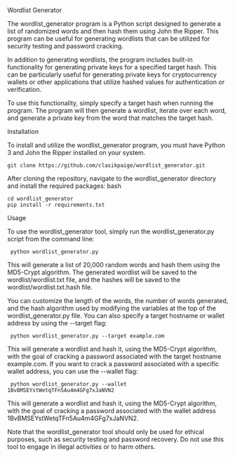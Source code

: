 Wordlist Generator

The wordlist_generator program is a Python script designed to generate a list of randomized words and then hash them using John the Ripper. This program can be useful for generating wordlists that can be utilized for security testing and password cracking.

In addition to generating wordlists, the program includes built-in functionality for generating private keys for a specified target hash. This can be particularly useful for generating private keys for cryptocurrency wallets or other applications that utilize hashed values for authentication or verification.

To use this functionality, simply specify a target hash when running the program. The program will then generate a wordlist, iterate over each word, and generate a private key from the word that matches the target hash.

Installation

To install and utilize the wordlist_generator program, you must have Python 3 and John the Ripper installed on your system.
```
git clone https://github.com/clasikpaige/wordlist_generator.git
```
After cloning the repository, navigate to the wordlist_generator directory and install the required packages:
bash
```
cd wordlist_generator
pip install -r requirements.txt
```
Usage

To use the wordlist_generator tool, simply run the wordlist_generator.py script from the command line:

```
 python wordlist_generator.py
```
This will generate a list of 20,000 random words and hash them using the MD5-Crypt algorithm. The generated wordlist will be saved to the wordlist/wordlist.txt file, and the hashes will be saved to the wordlist/wordlist.txt.hash file.

You can customize the length of the words, the number of words generated, and the hash algorithm used by modifying the variables at the top of the wordlist_generator.py file.
You can also specify a target hostname or wallet address by using the --target flag:

```
 python wordlist_generator.py --target example.com
```
This will generate a wordlist and hash it, using the MD5-Crypt algorithm, with the goal of cracking a password associated with the target hostname example.com. If you want to crack a password associated with a specific wallet address, you can use the --wallet flag:

```
 python wordlist_generator.py --wallet 1BvBMSEYstWetqTFn5Au4m4GFg7xJaNVN2
```
This will generate a wordlist and hash it, using the MD5-Crypt algorithm, with the goal of cracking a password associated with the wallet address 1BvBMSEYstWetqTFn5Au4m4GFg7xJaNVN2.

Note that the wordlist_generator tool should only be used for ethical purposes, such as security testing and password recovery. Do not use this tool to engage in illegal activities or to harm others.